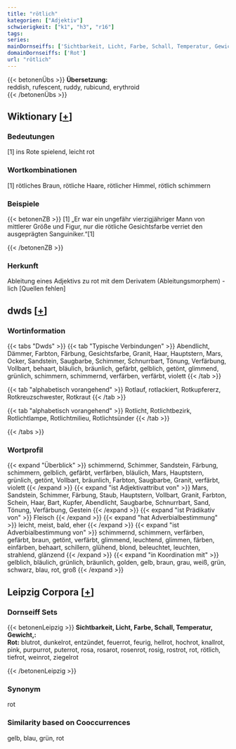 ```yaml
---
title: "rötlich"
kategorien: ["Adjektiv"]
schwierigkeit: ["k1", "h3", "r16"]
tags:
series:
mainDornseiffs: ['Sichtbarkeit, Licht, Farbe, Schall, Temperatur, Gewicht,']
domainDornseiffs: ['Rot']
url: "rötlich"
---
```


{{< betonenÜbs >}}
**Übersetzung:**  
reddish, rufescent, ruddy, rubicund, erythroid  
{{< /betonenÜbs >}}

## Wiktionary [[+](https://de.wiktionary.org/wiki/rötlich)]

### Bedeutungen
[1] ins Rote spielend, leicht rot  

### Wortkombinationen
[1] rötliches Braun, rötliche Haare, rötlicher Himmel, rötlich schimmern  

### Beispiele
{{< betonenZB >}}
[1] „Er war ein ungefähr vierzigjähriger Mann von mittlerer Größe und Figur, nur die rötliche Gesichtsfarbe verriet den ausgeprägten Sanguiniker.“[1]  

{{< /betonenZB >}}
### Herkunft
Ableitung eines Adjektivs zu rot mit dem Derivatem (Ableitungsmorphem) -lich [Quellen fehlen]  



## dwds [[+](https://www.dwds.de/wb/rötlich)]

### Wortinformation
{{< tabs "Dwds" >}}
{{< tab "Typische Verbindungen" >}}
Abendlicht, Dämmer, Farbton, Färbung, Gesichtsfarbe, Granit, Haar, Hauptstern, Mars, Ocker, Sandstein, Saugbarbe, Schimmer, Schnurrbart, Tönung, Verfärbung, Vollbart, behaart, bläulich, bräunlich, gefärbt, gelblich, getönt, glimmend, grünlich, schimmern, schimmernd, verfärben, verfärbt, violett
{{< /tab >}}

{{< tab "alphabetisch vorangehend" >}}
Rotlauf, rotlackiert, Rotkupfererz, Rotkreuzschwester, Rotkraut
{{< /tab >}}

{{< tab "alphabetisch vorangehend" >}}
Rotlicht, Rotlichtbezirk, Rotlichtlampe, Rotlichtmilieu, Rotlichtsünder
{{< /tab >}}

{{< /tabs >}}

### Wortprofil
{{< expand "Überblick" >}} schimmernd, Schimmer, Sandstein, Färbung, schimmern, gelblich, gefärbt, verfärben, bläulich, Mars, Hauptstern, grünlich, getönt, Vollbart, bräunlich, Farbton, Saugbarbe, Granit, verfärbt, violett {{< /expand >}}
{{< expand "ist Adjektivattribut von" >}} Mars, Sandstein, Schimmer, Färbung, Staub, Hauptstern, Vollbart, Granit, Farbton, Schein, Haar, Bart, Kupfer, Abendlicht, Saugbarbe, Schnurrbart, Sand, Tönung, Verfärbung, Gestein {{< /expand >}}
{{< expand "ist Prädikativ von" >}} Fleisch {{< /expand >}}
{{< expand "hat Adverbialbestimmung" >}} leicht, meist, bald, eher {{< /expand >}}
{{< expand "ist Adverbialbestimmung von" >}} schimmernd, schimmern, verfärben, gefärbt, braun, getönt, verfärbt, glimmend, leuchtend, glimmen, färben, einfärben, behaart, schillern, glühend, blond, beleuchtet, leuchten, strahlend, glänzend {{< /expand >}}
{{< expand "in Koordination mit" >}} gelblich, bläulich, grünlich, bräunlich, golden, gelb, braun, grau, weiß, grün, schwarz, blau, rot, groß {{< /expand >}}

## Leipzig Corpora [[+](https://corpora.uni-leipzig.de/en/res?word=rötlich&corpusId=deu_newscrawl-public_2018)]

### Dornseiff Sets
{{< betonenLeipzig >}}
**Sichtbarkeit, Licht, Farbe, Schall, Temperatur, Gewicht,:**  
**Rot:** blutrot, dunkelrot, entzündet, feuerrot, feurig, hellrot, hochrot, knallrot, pink, purpurrot, puterrot, rosa, rosarot, rosenrot, rosig, rostrot, rot, rötlich, tiefrot, weinrot, ziegelrot  

{{< /betonenLeipzig >}}

### Synonym
rot


### Similarity based on Cooccurrences
gelb, blau, grün, rot

